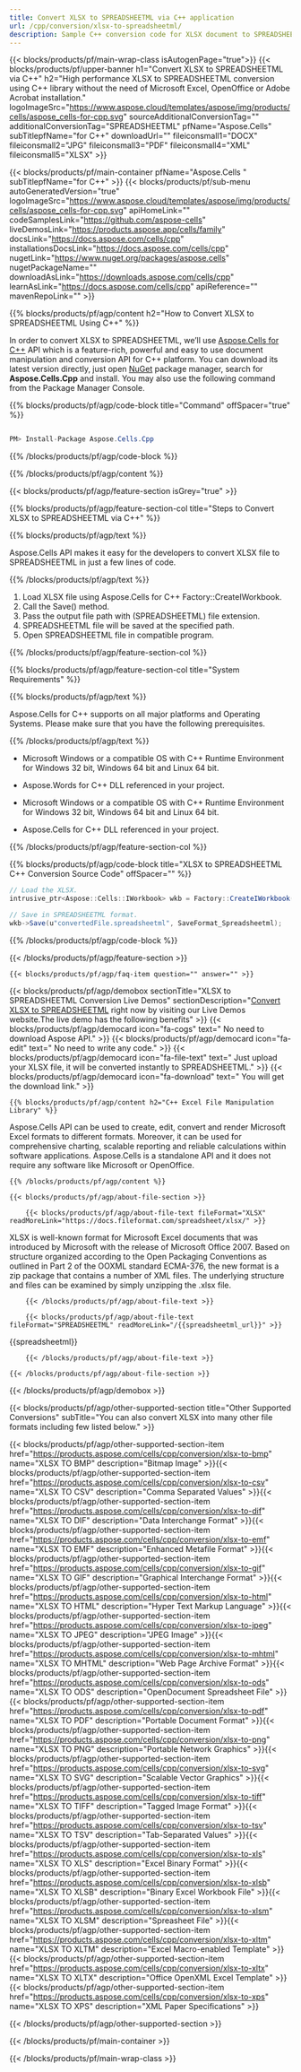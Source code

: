 ```yaml
---
title: Convert XLSX to SPREADSHEETML via C++ application 
url: /cpp/conversion/xlsx-to-spreadsheetml/ 
description: Sample C++ conversion code for XLSX document to SPREADSHEETML format. Programmers can use this source code for batch XLSX to SPREADSHEETML conversion within any C++ Application.
---
```


{{< blocks/products/pf/main-wrap-class isAutogenPage="true">}}
{{< blocks/products/pf/upper-banner h1="Convert XLSX to SPREADSHEETML via C++" h2="High performance XLSX to SPREADSHEETML conversion using C++ library without the need of Microsoft Excel, OpenOffice or Adobe Acrobat installation." logoImageSrc="https://www.aspose.cloud/templates/aspose/img/products/cells/aspose_cells-for-cpp.svg" sourceAdditionalConversionTag="" additionalConversionTag="SPREADSHEETML" pfName="Aspose.Cells" subTitlepfName="for C++" downloadUrl="" fileiconsmall1="DOCX" fileiconsmall2="JPG" fileiconsmall3="PDF" fileiconsmall4="XML" fileiconsmall5="XLSX" >}}

{{< blocks/products/pf/main-container pfName="Aspose.Cells " subTitlepfName="for C++" >}}
{{< blocks/products/pf/sub-menu autoGeneratedVersion="true" logoImageSrc="https://www.aspose.cloud/templates/aspose/img/products/cells/aspose_cells-for-cpp.svg" apiHomeLink="" codeSamplesLink="https://github.com/aspose-cells" liveDemosLink="https://products.aspose.app/cells/family" docsLink="https://docs.aspose.com/cells/cpp" installationsDocsLink="https://docs.aspose.com/cells/cpp" nugetLink="https://www.nuget.org/packages/aspose.cells" nugetPackageName="" downloadAsLink="https://downloads.aspose.com/cells/cpp" learnAsLink="https://docs.aspose.com/cells/cpp" apiReference="" mavenRepoLink="" >}}

{{% blocks/products/pf/agp/content h2="How to Convert XLSX to SPREADSHEETML Using C++" %}}

 In order to convert XLSX to SPREADSHEETML, we’ll use
 [Aspose.Cells for C++](https://products.aspose.com/cells/cpp) 
 API which is a feature-rich, powerful and easy to use document manipulation and conversion API for C++ platform. You can download its latest version directly, just open
 [NuGet](https://www.nuget.org/packages/aspose.cells) 
 package manager, search for
 **Aspose.Cells.Cpp** 
 and install. You may also use the following command from the Package Manager Console.

{{% blocks/products/pf/agp/code-block title="Command" offSpacer="true" %}}

```cs

PM> Install-Package Aspose.Cells.Cpp

```

{{% /blocks/products/pf/agp/code-block %}}

{{% /blocks/products/pf/agp/content %}}

{{< blocks/products/pf/agp/feature-section isGrey="true" >}}

{{% blocks/products/pf/agp/feature-section-col title="Steps to Convert XLSX to SPREADSHEETML via C++" %}}

{{% blocks/products/pf/agp/text %}}

 Aspose.Cells API makes it easy for the developers to convert XLSX file to SPREADSHEETML in just a few lines of code.

{{% /blocks/products/pf/agp/text %}}

1. Load XLSX file using Aspose.Cells for C++ Factory::CreateIWorkbook.
1. Call the Save() method.
1. Pass the output file path with (SPREADSHEETML) file extension.
1. SPREADSHEETML file will be saved at the specified path.
1. Open SPREADSHEETML file in compatible program.


{{% /blocks/products/pf/agp/feature-section-col %}}

{{% blocks/products/pf/agp/feature-section-col title="System Requirements" %}}

{{% blocks/products/pf/agp/text %}}

 Aspose.Cells for C++ supports on all major platforms and Operating Systems. Please make sure that you have the following prerequisites.

{{% /blocks/products/pf/agp/text %}}

- Microsoft Windows or a compatible OS with C++ Runtime Environment for Windows 32 bit, Windows 64 bit and Linux 64 bit.
- Aspose.Words for C++ DLL referenced in your project.

-  Microsoft Windows or a compatible OS with C++ Runtime Environment for Windows 32 bit, Windows 64 bit and Linux 64 bit.
-  Aspose.Cells for C++ DLL referenced in your project.

{{% /blocks/products/pf/agp/feature-section-col %}}

{{% blocks/products/pf/agp/code-block title="XLSX to SPREADSHEETML C++ Conversion Source Code" offSpacer="" %}}

```cs
// Load the XLSX.
intrusive_ptr<Aspose::Cells::IWorkbook> wkb = Factory::CreateIWorkbook(u"sourceFile.xlsx");

// Save in SPREADSHEETML format.
wkb->Save(u"convertedFile.spreadsheetml", SaveFormat_Spreadsheetml);

```

{{% /blocks/products/pf/agp/code-block %}}

{{< /blocks/products/pf/agp/feature-section >}}

    {{< blocks/products/pf/agp/faq-item question="" answer="" >}}
 

<!-- aboutfile Starts -->

{{< blocks/products/pf/agp/demobox sectionTitle="XLSX to SPREADSHEETML Conversion Live Demos" sectionDescription="[Convert XLSX to SPREADSHEETML](https://products.aspose.app/cells/conversion/xlsx-to-spreadsheetml) right now by visiting our Live Demos website.The live demo has the following benefits" >}}
        {{< blocks/products/pf/agp/democard icon="fa-cogs" text=" No need to download Aspose API." >}}
        {{< blocks/products/pf/agp/democard icon="fa-edit" text=" No need to write any code." >}}
        {{< blocks/products/pf/agp/democard icon="fa-file-text" text=" Just upload your XLSX file, it will be converted instantly to SPREADSHEETML." >}}
        {{< blocks/products/pf/agp/democard icon="fa-download" text=" You will get the download link." >}}

    {{% blocks/products/pf/agp/content h2="C++ Excel File Manipulation Library" %}}

 Aspose.Cells API can be used to create, edit, convert and render Microsoft Excel formats to different formats. Moreover, it can be used for comprehensive charting, scalable reporting and reliable calculations within software applications. Aspose.Cells is a standalone API and it does not require any software like Microsoft or OpenOffice. ‎



    {{% /blocks/products/pf/agp/content %}}

    {{< blocks/products/pf/agp/about-file-section >}}

        {{< blocks/products/pf/agp/about-file-text fileFormat="XLSX" readMoreLink="https://docs.fileformat.com/spreadsheet/xlsx/" >}}

XLSX is well-known format for Microsoft Excel documents that was introduced by Microsoft with the release of Microsoft Office 2007. Based on structure organized according to the Open Packaging Conventions as outlined in Part 2 of the OOXML standard ECMA-376, the new format is a zip package that contains a number of XML files. The underlying structure and files can be examined by simply unzipping the .xlsx file.

        {{< /blocks/products/pf/agp/about-file-text >}}

        {{< blocks/products/pf/agp/about-file-text fileFormat="SPREADSHEETML" readMoreLink="/{{spreadsheetml_url}}" >}}

{{spreadsheetml}}

        {{< /blocks/products/pf/agp/about-file-text >}}

    {{< /blocks/products/pf/agp/about-file-section >}}

{{< /blocks/products/pf/agp/demobox >}}

<!-- aboutfile Ends -->

{{< blocks/products/pf/agp/other-supported-section title="Other Supported Conversions" subTitle="You can also convert XLSX into many other file formats including few listed below." >}}

{{< blocks/products/pf/agp/other-supported-section-item href="https://products.aspose.com/cells/cpp/conversion/xlsx-to-bmp" name="XLSX TO BMP" description="Bitmap Image" >}}{{< blocks/products/pf/agp/other-supported-section-item href="https://products.aspose.com/cells/cpp/conversion/xlsx-to-csv" name="XLSX TO CSV" description="Comma Separated Values" >}}{{< blocks/products/pf/agp/other-supported-section-item href="https://products.aspose.com/cells/cpp/conversion/xlsx-to-dif" name="XLSX TO DIF" description="Data Interchange Format" >}}{{< blocks/products/pf/agp/other-supported-section-item href="https://products.aspose.com/cells/cpp/conversion/xlsx-to-emf" name="XLSX TO EMF" description="Enhanced Metafile Format" >}}{{< blocks/products/pf/agp/other-supported-section-item href="https://products.aspose.com/cells/cpp/conversion/xlsx-to-gif" name="XLSX TO GIF" description="Graphical Interchange Format" >}}{{< blocks/products/pf/agp/other-supported-section-item href="https://products.aspose.com/cells/cpp/conversion/xlsx-to-html" name="XLSX TO HTML" description="Hyper Text Markup Language" >}}{{< blocks/products/pf/agp/other-supported-section-item href="https://products.aspose.com/cells/cpp/conversion/xlsx-to-jpeg" name="XLSX TO JPEG" description="JPEG Image" >}}{{< blocks/products/pf/agp/other-supported-section-item href="https://products.aspose.com/cells/cpp/conversion/xlsx-to-mhtml" name="XLSX TO MHTML" description="Web Page Archive Format" >}}{{< blocks/products/pf/agp/other-supported-section-item href="https://products.aspose.com/cells/cpp/conversion/xlsx-to-ods" name="XLSX TO ODS" description="OpenDocument Spreadsheet File" >}}{{< blocks/products/pf/agp/other-supported-section-item href="https://products.aspose.com/cells/cpp/conversion/xlsx-to-pdf" name="XLSX TO PDF" description="Portable Document Format" >}}{{< blocks/products/pf/agp/other-supported-section-item href="https://products.aspose.com/cells/cpp/conversion/xlsx-to-png" name="XLSX TO PNG" description="Portable Network Graphics" >}}{{< blocks/products/pf/agp/other-supported-section-item href="https://products.aspose.com/cells/cpp/conversion/xlsx-to-svg" name="XLSX TO SVG" description="Scalable Vector Graphics" >}}{{< blocks/products/pf/agp/other-supported-section-item href="https://products.aspose.com/cells/cpp/conversion/xlsx-to-tiff" name="XLSX TO TIFF" description="Tagged Image Format" >}}{{< blocks/products/pf/agp/other-supported-section-item href="https://products.aspose.com/cells/cpp/conversion/xlsx-to-tsv" name="XLSX TO TSV" description="Tab-Separated Values" >}}{{< blocks/products/pf/agp/other-supported-section-item href="https://products.aspose.com/cells/cpp/conversion/xlsx-to-xls" name="XLSX TO XLS" description="Excel Binary Format" >}}{{< blocks/products/pf/agp/other-supported-section-item href="https://products.aspose.com/cells/cpp/conversion/xlsx-to-xlsb" name="XLSX TO XLSB" description="Binary Excel Workbook File" >}}{{< blocks/products/pf/agp/other-supported-section-item href="https://products.aspose.com/cells/cpp/conversion/xlsx-to-xlsm" name="XLSX TO XLSM" description="Spreasheet File" >}}{{< blocks/products/pf/agp/other-supported-section-item href="https://products.aspose.com/cells/cpp/conversion/xlsx-to-xltm" name="XLSX TO XLTM" description="Excel Macro-enabled Template" >}}{{< blocks/products/pf/agp/other-supported-section-item href="https://products.aspose.com/cells/cpp/conversion/xlsx-to-xltx" name="XLSX TO XLTX" description="Office OpenXML Excel Template" >}}{{< blocks/products/pf/agp/other-supported-section-item href="https://products.aspose.com/cells/cpp/conversion/xlsx-to-xps" name="XLSX TO XPS" description="XML Paper Specifications" >}}

{{< /blocks/products/pf/agp/other-supported-section >}}

{{< /blocks/products/pf/main-container >}}
    
{{< /blocks/products/pf/main-wrap-class >}}